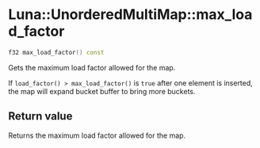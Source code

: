 # Luna::UnorderedMultiMap::max_load_factor

```c++
f32 max_load_factor() const
```

Gets the maximum load factor allowed for the map. 

If `load_factor() > max_load_factor()` is `true` after one element is inserted, the map will expand bucket buffer to bring more buckets. 

## Return value
Returns the maximum load factor allowed for the map. 

